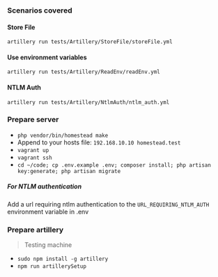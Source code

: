 ### Scenarios covered
#### Store File
`artillery run tests/Artillery/StoreFile/storeFile.yml`
#### Use environment variables
`artillery run tests/Artillery/ReadEnv/readEnv.yml`
#### NTLM Auth
`artillery run tests/Artillery/NtlmAuth/ntlm_auth.yml`

### Prepare server
- `php vendor/bin/homestead make`
 - Append to your hosts file: `192.168.10.10 homestead.test`
- `vagrant up`
- `vagrant ssh`
- `cd ~/code; cp .env.example .env; composer install; php artisan key:generate; php artisan migrate`
##### For NTLM authentication
Add a url requiring ntlm authentication to the `URL_REQUIRING_NTLM_AUTH` environment variable in .env

### Prepare artillery
> Testing machine
- `sudo npm install -g artillery`
- `npm run artillerySetup`